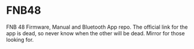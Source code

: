 # FNB48
FNB 48 Firmware, Manual and Bluetooth App repo. The official link for the app is dead, so never know when the other will be dead. Mirror for those looking for. 
